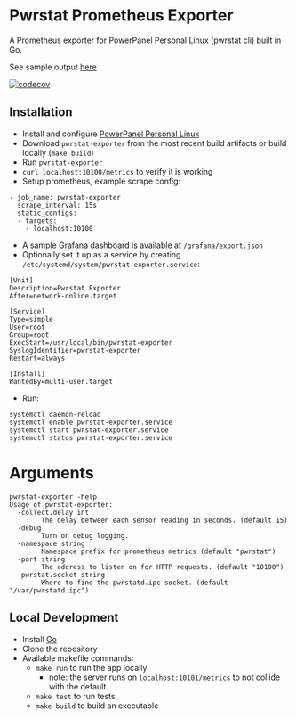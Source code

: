 # Pwrstat Prometheus Exporter
A Prometheus exporter for PowerPanel Personal Linux (pwrstat cli) built in Go.

See sample output [here](/../../blob/main/samples/SAMPLE_METRICS.md)

[![codecov](https://codecov.io/gh/tristin-terry/pwrstat-exporter/branch/main/graph/badge.svg?token=L5I6DJDOF1)](https://codecov.io/gh/tristin-terry/pwrstat-exporter)

## Installation
* Install and configure [PowerPanel Personal Linux](https://www.cyberpowersystems.com/product/software/power-panel-personal/powerpanel-for-linux/)
* Download `pwrstat-exporter` from the most recent build artifacts or build locally (`make build`)
* Run `pwrstat-exporter`
* `curl localhost:10100/metrics` to verify it is working
* Setup prometheus, example scrape config:
``` 
- job_name: pwrstat-exporter
  scrape_interval: 15s
  static_configs:
  - targets:
    - localhost:10100
```
* A sample Grafana dashboard is available at `/grafana/export.json`
* Optionally set it up as a service by creating `/etc/systemd/system/pwrstat-exporter.service`:   
``` 
[Unit]
Description=Pwrstat Exporter
After=network-online.target

[Service]
Type=simple
User=root
Group=root
ExecStart=/usr/local/bin/pwrstat-exporter
SyslogIdentifier=pwrstat-exporter
Restart=always

[Install]
WantedBy=multi-user.target
```
  * Run:
```
systemctl daemon-reload
systemctl enable pwrstat-exporter.service
systemctl start pwrstat-exporter.service
systemctl status pwrstat-exporter.service
```

# Arguments
```
pwrstat-exporter -help
Usage of pwrstat-exporter:
  -collect.delay int
        The delay between each sensor reading in seconds. (default 15)
  -debug
        Turn on debug logging.
  -namespace string
        Namespace prefix for prometheus metrics (default "pwrstat")
  -port string
        The address to listen on for HTTP requests. (default "10100")
  -pwrstat.socket string
        Where to find the pwrstatd.ipc socket. (default "/var/pwrstatd.ipc")
```

## Local Development
* Install [Go](https://go.dev/doc/install)
* Clone the repository
* Available makefile commands:
  * `make run` to run the app locally
    * note: the server runs on `localhost:10101/metrics` to not collide with the default
  * `make test` to run tests
  * `make build` to build an executable